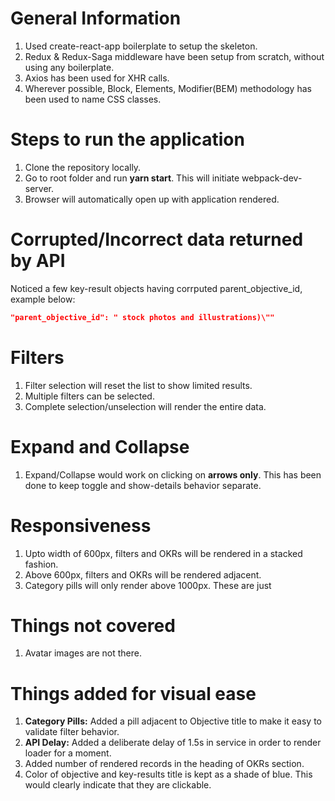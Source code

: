 # General Information

1. Used create-react-app boilerplate to setup the skeleton.
2. Redux & Redux-Saga middleware have been setup from scratch, without using any boilerplate.
3. Axios has been used for XHR calls.
4. Wherever possible, Block, Elements, Modifier(BEM) methodology has been used to name CSS classes.




# Steps to run the application

1. Clone the repository locally.
2. Go to root folder and run **yarn start**. This will initiate webpack-dev-server.
3. Browser will automatically open up with application rendered.




# Corrupted/Incorrect data returned by API

Noticed a few key-result objects having corrputed parent_objective_id, example below:

```json
"parent_objective_id": " stock photos and illustrations)\""
```



# Filters

1. Filter selection will reset the list to show limited results.
2. Multiple filters can be selected.
3. Complete selection/unselection will render the entire data.




# Expand and Collapse
1. Expand/Collapse would work on clicking on **arrows only**. This has been done to keep toggle and show-details behavior separate.




# Responsiveness

1. Upto width of 600px, filters and OKRs will be rendered in a stacked fashion.
2. Above 600px, filters and OKRs will be rendered adjacent.
3. Category pills will only render above 1000px. These are just





# Things not covered

1. Avatar images are not there.




# Things added for visual ease

1. **Category Pills:** Added a pill adjacent to Objective title to make it easy to validate filter behavior.
2. **API Delay:** Added a deliberate delay of 1.5s in service in order to render loader for a moment.
3. Added number of rendered records in the heading of OKRs section.
4. Color of objective and key-results title is kept as a shade of blue. This would clearly indicate that they are clickable.